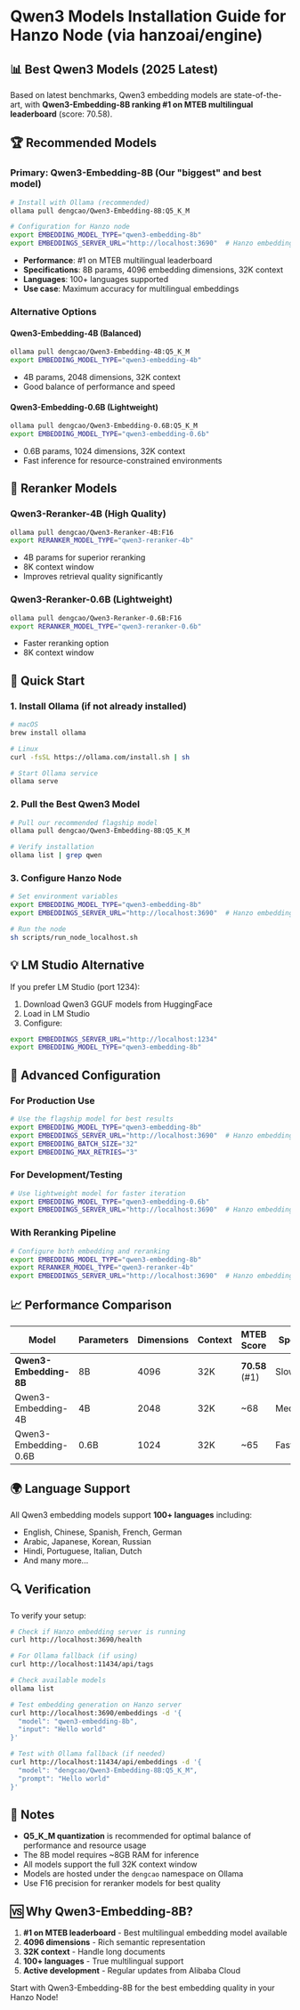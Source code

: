 # Qwen3 Models Installation Guide for Hanzo Node (via hanzoai/engine)

## 📊 Best Qwen3 Models (2025 Latest)

Based on latest benchmarks, Qwen3 embedding models are state-of-the-art, with **Qwen3-Embedding-8B ranking #1 on MTEB multilingual leaderboard** (score: 70.58).

## 🏆 Recommended Models

### **Primary: Qwen3-Embedding-8B** (Our "biggest" and best model)
```bash
# Install with Ollama (recommended)
ollama pull dengcao/Qwen3-Embedding-8B:Q5_K_M

# Configuration for Hanzo node
export EMBEDDING_MODEL_TYPE="qwen3-embedding-8b"
export EMBEDDINGS_SERVER_URL="http://localhost:3690"  # Hanzo embedding server port
```
- **Performance**: #1 on MTEB multilingual leaderboard
- **Specifications**: 8B params, 4096 embedding dimensions, 32K context
- **Languages**: 100+ languages supported
- **Use case**: Maximum accuracy for multilingual embeddings

### **Alternative Options**

#### Qwen3-Embedding-4B (Balanced)
```bash
ollama pull dengcao/Qwen3-Embedding-4B:Q5_K_M
export EMBEDDING_MODEL_TYPE="qwen3-embedding-4b"
```
- 4B params, 2048 dimensions, 32K context
- Good balance of performance and speed

#### Qwen3-Embedding-0.6B (Lightweight)
```bash
ollama pull dengcao/Qwen3-Embedding-0.6B:Q5_K_M
export EMBEDDING_MODEL_TYPE="qwen3-embedding-0.6b"
```
- 0.6B params, 1024 dimensions, 32K context
- Fast inference for resource-constrained environments

## 🔄 Reranker Models

### Qwen3-Reranker-4B (High Quality)
```bash
ollama pull dengcao/Qwen3-Reranker-4B:F16
export RERANKER_MODEL_TYPE="qwen3-reranker-4b"
```
- 4B params for superior reranking
- 8K context window
- Improves retrieval quality significantly

### Qwen3-Reranker-0.6B (Lightweight)
```bash
ollama pull dengcao/Qwen3-Reranker-0.6B:F16
export RERANKER_MODEL_TYPE="qwen3-reranker-0.6b"
```
- Faster reranking option
- 8K context window

## 🚀 Quick Start

### 1. Install Ollama (if not already installed)
```bash
# macOS
brew install ollama

# Linux
curl -fsSL https://ollama.com/install.sh | sh

# Start Ollama service
ollama serve
```

### 2. Pull the Best Qwen3 Model
```bash
# Pull our recommended flagship model
ollama pull dengcao/Qwen3-Embedding-8B:Q5_K_M

# Verify installation
ollama list | grep qwen
```

### 3. Configure Hanzo Node
```bash
# Set environment variables
export EMBEDDING_MODEL_TYPE="qwen3-embedding-8b"
export EMBEDDINGS_SERVER_URL="http://localhost:3690"  # Hanzo embedding server

# Run the node
sh scripts/run_node_localhost.sh
```

## 💡 LM Studio Alternative

If you prefer LM Studio (port 1234):

1. Download Qwen3 GGUF models from HuggingFace
2. Load in LM Studio
3. Configure:
```bash
export EMBEDDINGS_SERVER_URL="http://localhost:1234"
export EMBEDDING_MODEL_TYPE="qwen3-embedding-8b"
```

## 🔧 Advanced Configuration

### For Production Use
```bash
# Use the flagship model for best results
export EMBEDDING_MODEL_TYPE="qwen3-embedding-8b"
export EMBEDDINGS_SERVER_URL="http://localhost:3690"  # Hanzo embedding server
export EMBEDDING_BATCH_SIZE="32"
export EMBEDDING_MAX_RETRIES="3"
```

### For Development/Testing
```bash
# Use lightweight model for faster iteration
export EMBEDDING_MODEL_TYPE="qwen3-embedding-0.6b"
export EMBEDDINGS_SERVER_URL="http://localhost:3690"  # Hanzo embedding server
```

### With Reranking Pipeline
```bash
# Configure both embedding and reranking
export EMBEDDING_MODEL_TYPE="qwen3-embedding-8b"
export RERANKER_MODEL_TYPE="qwen3-reranker-4b"
export EMBEDDINGS_SERVER_URL="http://localhost:3690"  # Hanzo embedding server
```

## 📈 Performance Comparison

| Model | Parameters | Dimensions | Context | MTEB Score | Speed |
|-------|------------|------------|---------|------------|-------|
| **Qwen3-Embedding-8B** | 8B | 4096 | 32K | **70.58** (#1) | Slow |
| Qwen3-Embedding-4B | 4B | 2048 | 32K | ~68 | Medium |
| Qwen3-Embedding-0.6B | 0.6B | 1024 | 32K | ~65 | Fast |

## 🌍 Language Support

All Qwen3 embedding models support **100+ languages** including:
- English, Chinese, Spanish, French, German
- Arabic, Japanese, Korean, Russian
- Hindi, Portuguese, Italian, Dutch
- And many more...

## 🔍 Verification

To verify your setup:
```bash
# Check if Hanzo embedding server is running
curl http://localhost:3690/health

# For Ollama fallback (if using)
curl http://localhost:11434/api/tags

# Check available models
ollama list

# Test embedding generation on Hanzo server
curl http://localhost:3690/embeddings -d '{
  "model": "qwen3-embedding-8b",
  "input": "Hello world"
}'

# Test with Ollama fallback (if needed)
curl http://localhost:11434/api/embeddings -d '{
  "model": "dengcao/Qwen3-Embedding-8B:Q5_K_M",
  "prompt": "Hello world"
}'
```

## 📝 Notes

- **Q5_K_M quantization** is recommended for optimal balance of performance and resource usage
- The 8B model requires ~8GB RAM for inference
- All models support the full 32K context window
- Models are hosted under the `dengcao` namespace on Ollama
- Use F16 precision for reranker models for best quality

## 🆚 Why Qwen3-Embedding-8B?

1. **#1 on MTEB leaderboard** - Best multilingual embedding model available
2. **4096 dimensions** - Rich semantic representation
3. **32K context** - Handle long documents
4. **100+ languages** - True multilingual support
5. **Active development** - Regular updates from Alibaba Cloud

Start with Qwen3-Embedding-8B for the best embedding quality in your Hanzo Node!
